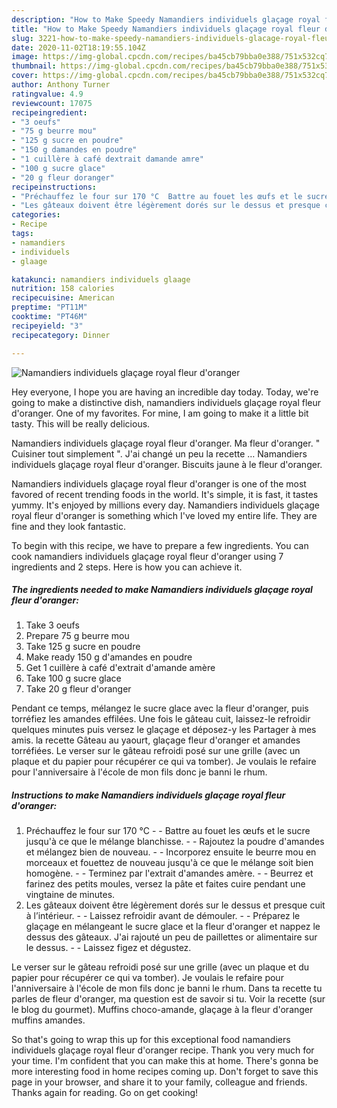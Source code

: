 ```yaml
---
description: "How to Make Speedy Namandiers individuels glaçage royal fleur d&amp;#39;oranger"
title: "How to Make Speedy Namandiers individuels glaçage royal fleur d&amp;#39;oranger"
slug: 3221-how-to-make-speedy-namandiers-individuels-glacage-royal-fleur-d-and-39-oranger
date: 2020-11-02T18:19:55.104Z
image: https://img-global.cpcdn.com/recipes/ba45cb79bba0e388/751x532cq70/namandiers-individuels-glacage-royal-fleur-doranger-photo-principale-de-la-recette.jpg
thumbnail: https://img-global.cpcdn.com/recipes/ba45cb79bba0e388/751x532cq70/namandiers-individuels-glacage-royal-fleur-doranger-photo-principale-de-la-recette.jpg
cover: https://img-global.cpcdn.com/recipes/ba45cb79bba0e388/751x532cq70/namandiers-individuels-glacage-royal-fleur-doranger-photo-principale-de-la-recette.jpg
author: Anthony Turner
ratingvalue: 4.9
reviewcount: 17075
recipeingredient:
- "3 oeufs"
- "75 g beurre mou"
- "125 g sucre en poudre"
- "150 g damandes en poudre"
- "1 cuillère à café dextrait damande amre"
- "100 g sucre glace"
- "20 g fleur doranger"
recipeinstructions:
- "Préchauffez le four sur 170 °C  Battre au fouet les œufs et le sucre jusqu&#39;à ce que le mélange blanchisse.  Rajoutez la poudre d&#39;amandes et mélangez bien de nouveau.  Incorporez ensuite le beurre mou en morceaux et fouettez de nouveau jusqu&#39;à ce que le mélange soit bien homogène.  Terminez par l&#39;extrait d&#39;amandes amère.  Beurrez et farinez des petits moules, versez la pâte et faites cuire pendant une vingtaine de minutes."
- "Les gâteaux doivent être légèrement dorés sur le dessus et presque cuit à l’intérieur.  Laissez refroidir avant de démouler.  Préparez le glaçage en mélangeant le sucre glace et la fleur d&#39;oranger et nappez le dessus des gâteaux. J&#39;ai rajouté un peu de paillettes or alimentaire sur le dessus.  Laissez figez et dégustez."
categories:
- Recipe
tags:
- namandiers
- individuels
- glaage

katakunci: namandiers individuels glaage 
nutrition: 158 calories
recipecuisine: American
preptime: "PT11M"
cooktime: "PT46M"
recipeyield: "3"
recipecategory: Dinner

---
```



![Namandiers individuels glaçage royal fleur d&#39;oranger](https://img-global.cpcdn.com/recipes/ba45cb79bba0e388/751x532cq70/namandiers-individuels-glacage-royal-fleur-doranger-photo-principale-de-la-recette.jpg)

Hey everyone, I hope you are having an incredible day today. Today, we're going to make a distinctive dish, namandiers individuels glaçage royal fleur d&#39;oranger. One of my favorites. For mine, I am going to make it a little bit tasty. This will be really delicious.

Namandiers individuels glaçage royal fleur d&#39;oranger. Ma fleur d&#39;oranger. &#34; Cuisiner tout simplement &#34;. J&#39;ai changé un peu la recette … Namandiers individuels glaçage royal fleur d&#39;oranger. Biscuits jaune à le fleur d&#39;oranger.

Namandiers individuels glaçage royal fleur d&#39;oranger is one of the most favored of recent trending foods in the world. It's simple, it is fast, it tastes yummy. It's enjoyed by millions every day. Namandiers individuels glaçage royal fleur d&#39;oranger is something which I've loved my entire life. They are fine and they look fantastic.


To begin with this recipe, we have to prepare a few ingredients. You can cook namandiers individuels glaçage royal fleur d&#39;oranger using 7 ingredients and 2 steps. Here is how you can achieve it.

<!--inarticleads1-->

##### The ingredients needed to make Namandiers individuels glaçage royal fleur d&#39;oranger:

1. Take 3 oeufs
1. Prepare 75 g beurre mou
1. Take 125 g sucre en poudre
1. Make ready 150 g d&#39;amandes en poudre
1. Get 1 cuillère à café d&#39;extrait d&#39;amande amère
1. Take 100 g sucre glace
1. Take 20 g fleur d&#39;oranger


Pendant ce temps, mélangez le sucre glace avec la fleur d&#39;oranger, puis torréfiez les amandes effilées. Une fois le gâteau cuit, laissez-le refroidir quelques minutes puis versez le glaçage et déposez-y les Partager à mes amis. la recette Gâteau au yaourt, glaçage fleur d&#39;oranger et amandes torréfiées. Le verser sur le gâteau refroidi posé sur une grille (avec un plaque et du papier pour récupérer ce qui va tomber). Je voulais le refaire pour l&#39;anniversaire à l&#39;école de mon fils donc je banni le rhum. 

<!--inarticleads2-->

##### Instructions to make Namandiers individuels glaçage royal fleur d&#39;oranger:

1. Préchauffez le four sur 170 °C -  - Battre au fouet les œufs et le sucre jusqu&#39;à ce que le mélange blanchisse. -  - Rajoutez la poudre d&#39;amandes et mélangez bien de nouveau. -  - Incorporez ensuite le beurre mou en morceaux et fouettez de nouveau jusqu&#39;à ce que le mélange soit bien homogène. -  - Terminez par l&#39;extrait d&#39;amandes amère. -  - Beurrez et farinez des petits moules, versez la pâte et faites cuire pendant une vingtaine de minutes.
1. Les gâteaux doivent être légèrement dorés sur le dessus et presque cuit à l’intérieur. -  - Laissez refroidir avant de démouler. -  - Préparez le glaçage en mélangeant le sucre glace et la fleur d&#39;oranger et nappez le dessus des gâteaux. J&#39;ai rajouté un peu de paillettes or alimentaire sur le dessus. -  - Laissez figez et dégustez.


Le verser sur le gâteau refroidi posé sur une grille (avec un plaque et du papier pour récupérer ce qui va tomber). Je voulais le refaire pour l&#39;anniversaire à l&#39;école de mon fils donc je banni le rhum. Dans ta recette tu parles de fleur d&#39;oranger, ma question est de savoir si tu. Voir la recette (sur le blog du gourmet). Muffins choco-amande, glaçage à la fleur d&#39;oranger muffins amandes. 

So that's going to wrap this up for this exceptional food namandiers individuels glaçage royal fleur d&#39;oranger recipe. Thank you very much for your time. I'm confident that you can make this at home. There's gonna be more interesting food in home recipes coming up. Don't forget to save this page in your browser, and share it to your family, colleague and friends. Thanks again for reading. Go on get cooking!
